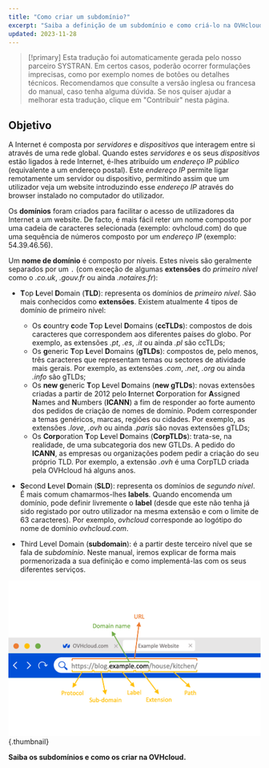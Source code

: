```yaml
---
title: "Como criar um subdomínio?"
excerpt: "Saiba a definição de um subdomínio e como criá-lo na OVHcloud"
updated: 2023-11-28
---
```


> [!primary]
> Esta tradução foi automaticamente gerada pelo nosso parceiro SYSTRAN. Em certos casos, poderão ocorrer formulações imprecisas, como por exemplo nomes de botões ou detalhes técnicos. Recomendamos que consulte a versão inglesa ou francesa do manual, caso tenha alguma dúvida. Se nos quiser ajudar a melhorar esta tradução, clique em "Contribuir" nesta página.
>

## Objetivo <a name="goal"></a>

A Internet é composta por *servidores* e *dispositivos* que interagem entre si através de uma rede global. Quando estes *servidores* e os seus *dispositivos* estão ligados à rede Internet, é-lhes atribuído um *endereço IP público* (equivalente a um endereço postal). Este *endereço IP* permite ligar remotamente um servidor ou dispositivo, permitindo assim que um utilizador veja um website introduzindo esse *endereço IP* através do browser instalado no computador do utilizador.

Os **domínios** foram criados para facilitar o acesso de utilizadores da Internet a um website. De facto, é mais fácil reter um nome composto por uma cadeia de caracteres selecionada (exemplo: ovhcloud.com) do que uma sequência de números composto por um *endereço IP* (exemplo: 54.39.46.56).

Um **nome de domínio** é composto por níveis. Estes níveis são geralmente separados por um `.` (com exceção de algumas **extensões** do *primeiro nível* como o *.co.uk*, *.gouv.fr* ou ainda *.notaires.fr*):

- **T**op **L**evel **D**omain (**TLD**): representa os domínios de *primeiro nível*. São mais conhecidos como **extensões**. Existem atualmente 4 tipos de domínio de primeiro nível: 

    - Os **c**ountry **c**ode **T**op **L**evel **D**omains (**ccTLDs**): compostos de dois caracteres que correspondem aos diferentes países do globo. Por exemplo, as extensões *.pt*, *.es*, *.it* ou ainda *.pl* são ccTLDs;
    - Os **g**eneric **T**op **L**evel **D**omains (**gTLDs**): compostos de, pelo menos, três caracteres que representam temas ou sectores de atividade mais gerais. Por exemplo, as extensões *.com*, *.net*, *.org* ou ainda *.info* são gTLDs;
    - Os **new** **g**eneric **T**op **L**evel **D**omains (**new gTLDs**):
    novas extensões criadas a partir de 2012 pelo **I**nternet **C**orporation for **A**ssigned **N**ames and **N**umbers (**ICANN**) a fim de responder ao forte aumento dos pedidos de criação de nomes de domínio. Podem corresponder a temas genéricos, marcas, regiões ou cidades. Por exemplo, as extensões *.love*, *.ovh* ou ainda *.paris* são novas extensões gTLDs;
    - Os **Corp**oration **T**op **L**evel **D**omains (**CorpTLDs**): trata-se, na realidade, de uma subcategoria dos new GTLDs. A pedido do **ICANN**, as empresas ou organizações podem pedir a criação do seu próprio TLD. Por exemplo, a extensão *.ovh* é uma CorpTLD criada pela OVHcloud há alguns anos.

- **S**econd **L**evel **D**omain (**SLD**): representa os domínios de *segundo nível*. É mais comum chamarmos-lhes **labels**. Quando encomenda um domínio, pode definir livremente o **label** (desde que este não tenha já sido registado por outro utilizador na mesma extensão e com o limite de 63 caracteres). Por exemplo, *ovhcloud* corresponde ao logótipo do nome de domínio *ovhcloud.com*.

- Third Level Domain (**subdomain**): é a partir deste terceiro nível que se fala de *subdomínio*. Neste manual, iremos explicar de forma mais pormenorizada a sua definição e como implementá-las com os seus diferentes serviços.

![URL content](images/url-composition.png){.thumbnail}
  
**Saiba os subdomínios e como os criar na OVHcloud.**